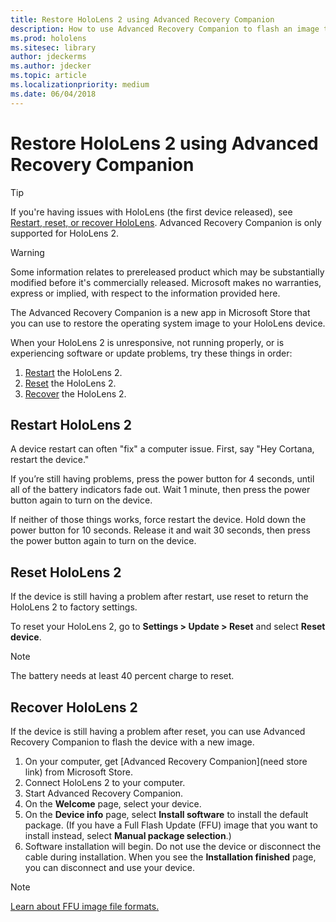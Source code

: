 ```yaml
---
title: Restore HoloLens 2 using Advanced Recovery Companion 
description: How to use Advanced Recovery Companion to flash an image to HoloLens 2.
ms.prod: hololens
ms.sitesec: library
author: jdeckerms
ms.author: jdecker
ms.topic: article
ms.localizationpriority: medium
ms.date: 06/04/2018
---
```


# Restore HoloLens 2 using Advanced Recovery Companion

>[!TIP]
>If you're having issues with HoloLens (the first device released), see [Restart, reset, or recover HoloLens](https://support.microsoft.com/help/13452/hololens-restart-reset-or-recover-hololens). Advanced Recovery Companion is only supported for HoloLens 2.

>[!WARNING]
>Some information relates to prereleased product which may be substantially modified before it's commercially released. Microsoft makes no warranties, express or implied, with respect to the information provided here.

The Advanced Recovery Companion is a new app in Microsoft Store that you can use to restore the operating system image to your HoloLens device.

When your HoloLens 2 is unresponsive, not running properly, or is experiencing software or update problems, try these things in order:

1. [Restart](#restart-hololens) the HoloLens 2.
2. [Reset](#reset-hololens) the HoloLens 2.
3. [Recover](#recover-hololens) the HoloLens 2.

## Restart HoloLens 2

A device restart can often "fix" a computer issue. First, say "Hey Cortana, restart the device."

If you’re still having problems, press the power button for 4 seconds, until all of the battery indicators fade out. Wait 1 minute, then press the power button again to turn on the device.

If neither of those things works, force restart the device. Hold down the power button for 10 seconds. Release it and wait 30 seconds, then press the power button again to turn on the device.

## Reset HoloLens 2

If the device is still having a problem after restart, use reset to return the HoloLens 2 to factory settings.

To reset your HoloLens 2, go to **Settings > Update > Reset** and select **Reset device**. 

>[!NOTE]
>The battery needs at least 40 percent charge to reset.

## Recover HoloLens 2

If the device is still having a problem after reset, you can use Advanced Recovery Companion to flash the device with a new image.

1. On your computer, get [Advanced Recovery Companion](need store link) from Microsoft Store.
2. Connect HoloLens 2 to your computer.
3. Start Advanced Recovery Companion.
4. On the **Welcome** page, select your device.
5. On the **Device info** page, select **Install software** to install the default package. (If you have a Full Flash Update (FFU) image that you want to install instead, select **Manual package selection**.)
6. Software installation will begin. Do not use the device or disconnect the cable during installation. When you see the **Installation finished** page, you can disconnect and use your device.

>[!NOTE]
>[Learn about FFU image file formats.](https://docs.microsoft.com/windows-hardware/manufacture/desktop/wim-vs-ffu-image-file-formats)
